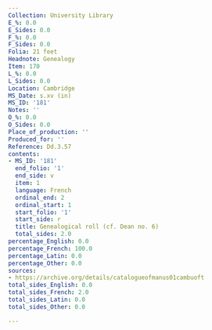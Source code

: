 ```yaml
---
Collection: University Library
E_%: 0.0
E_Sides: 0.0
F_%: 0.0
F_Sides: 0.0
Folia: 21 feet
Headnote: Genealogy
Item: 170
L_%: 0.0
L_Sides: 0.0
Location: Cambridge
MS_Date: s.xv (in)
MS_ID: '181'
Notes: ''
O_%: 0.0
O_Sides: 0.0
Place_of_production: ''
Produced_for: ''
Reference: Dd.3.57
contents:
- MS_ID: '181'
  end_folio: '1'
  end_side: v
  item: 1
  language: French
  ordinal_end: 2
  ordinal_start: 1
  start_folio: '1'
  start_side: r
  title: Genealogical roll (cf. Dean no. 6)
  total_sides: 2.0
percentage_English: 0.0
percentage_French: 100.0
percentage_Latin: 0.0
percentage_Other: 0.0
sources:
- https://archive.org/details/catalogueofmanus01cambuoft
total_sides_English: 0.0
total_sides_French: 2.0
total_sides_Latin: 0.0
total_sides_Other: 0.0

---
```

